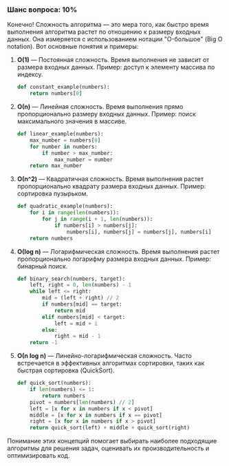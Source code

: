 ### Шанс вопроса: 10%

Конечно! Сложность алгоритма — это мера того, как быстро время выполнения алгоритма растет по отношению к размеру входных данных. Она измеряется с использованием нотации "O-большое" (Big O notation). Вот основные понятия и примеры:

1. **О(1)** — Постоянная сложность. Время выполнения не зависит от размера входных данных. Пример: доступ к элементу массива по индексу.
   ```python
   def constant_example(numbers):
       return numbers[0]
   ```

2. **О(n)** — Линейная сложность. Время выполнения прямо пропорционально размеру входных данных. Пример: поиск максимального значения в массиве.
   ```python
   def linear_example(numbers):
       max_number = numbers[0]
       for number in numbers:
           if number > max_number:
               max_number = number
       return max_number
   ```

3. **О(n^2)** — Квадратичная сложность. Время выполнения растет пропорционально квадрату размера входных данных. Пример: сортировка пузырьком.
   ```python
   def quadratic_example(numbers):
       for i in range(len(numbers)):
           for j in range(i + 1, len(numbers)):
               if numbers[i] > numbers[j]:
                   numbers[i], numbers[j] = numbers[j], numbers[i]
       return numbers
   ```

4. **О(log n)** — Логарифмическая сложность. Время выполнения растет пропорционально логарифму размера входных данных. Пример: бинарный поиск.
   ```python
   def binary_search(numbers, target):
       left, right = 0, len(numbers) - 1
       while left <= right:
           mid = (left + right) // 2
           if numbers[mid] == target:
               return mid
           elif numbers[mid] < target:
               left = mid + 1
           else:
               right = mid - 1
       return -1
   ```

5. **О(n log n)** — Линейно-логарифмическая сложность. Часто встречается в эффективных алгоритмах сортировки, таких как быстрая сортировка (QuickSort).
   ```python
   def quick_sort(numbers):
       if len(numbers) <= 1:
           return numbers
       pivot = numbers[len(numbers) // 2]
       left = [x for x in numbers if x < pivot]
       middle = [x for x in numbers if x == pivot]
       right = [x for x in numbers if x > pivot]
       return quick_sort(left) + middle + quick_sort(right)
   ```

Понимание этих концепций помогает выбирать наиболее подходящие алгоритмы для решения задач, оценивать их производительность и оптимизировать код.